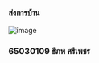 ### ส่งการบ้าน
![image](https://github.com/Phetteepop/03376836-OOP-2566-Week-04/assets/144197367/fffd6621-6a6e-45b2-bf07-3f6d7241285d)
### 65030109 ธีภพ ศรีเพชร

